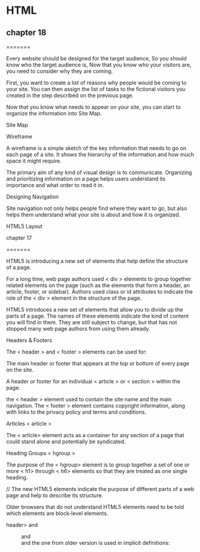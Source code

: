 # HTML

## chapter 18

=======

Every website should be designed for the target audience, So you should know who the target audience is, Now that you know who your visitors are, you need to consider why they are coming.

First, you want to create a list of reasons why people would be coming to your site. You can then assign the list of tasks to the fictional visitors you created in the step described on the previous page.

Now that you know what needs to appear on your site, you can start to organize the information into Site Map.

Site Map

 

Wireframe

A wireframe is a simple sketch of the key information that needs to go on each page of a site. It shows the hierarchy of the information and how much space it might require.

 

The primary aim of any kind of visual design is to communicate. Organizing and prioritizing information on a page helps users understand its importance and what order to read it in.

Designing Navigation

Site navigation not only helps people find where they want to go, but also helps them understand what your site is about and how it is organized.

HTML5 Layout

chapter 17

=======

HTML5 is introducing a new set of elements that help define the structure of a page.

For a long time, web page authors used < div > elements to group together related elements on the page (such as the elements that form a header, an article, footer, or sidebar). Authors used class or id attributes to indicate the role of the < div > element in the structure of the page.

HTML5 introduces a new set of elements that allow you to divide up the parts of a page. The names of these elements indicate the kind of content you will find in them. They are still subject to change, but that has not stopped many web page authors from using them already.

Headers & Footers

The < header > and < footer > elements can be used for:

The main header or footer that appears at the top or bottom of every page on the site.

A header or footer for an individual < article > or < section > within the page.

the < header > element used to contain the site name and the main navigation. The < footer > element contains copyright information, along with links to the privacy policy and terms and conditions.

Articles < article >

The < article> element acts as a container for any section of a page that could stand alone and potentially be syndicated.

Heading Groups < hgroup >

The purpose of the < hgroup> element is to group together a set of one or more < h1> through < h6> elements so that they are treated as one single heading.

//
The new HTML5 elements indicate the purpose of different parts of a web page and help to describe its structure.

Older browsers that do not understand HTML5 elements need to be told which elements are block-level elements.

header> and 
  <footer>
  <nav>
  <article>
  <aside>
  <section>
  <hgroup>
  <figure> and
  <figcaption>
and the one from older version is used in implicit definitions:

  <div>
 